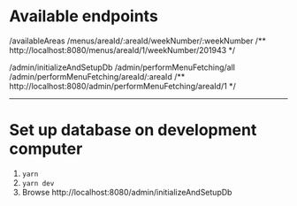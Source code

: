 # Available endpoints

/availableAreas
/menus/areaId/:areaId/weekNumber/:weekNumber
	/** http://localhost:8080/menus/areaId/1/weekNumber/201943 */
	
/admin/initializeAndSetupDb
/admin/performMenuFetching/all
/admin/performMenuFetching/areaId/:areaId
	/** http://localhost:8080/admin/performMenuFetching/areaId/1 */

---

# Set up database on development computer
1. `yarn`
1. `yarn dev`
1. Browse http://localhost:8080/admin/initializeAndSetupDb